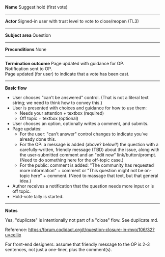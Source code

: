 **Name**
Suggest hold (first vote)

----

**Actor**
Signed-in user with trust level to vote to close/reopen (TL3)

----

**Subject area**
Question

----

**Preconditions**
None

----

**Termination outcome**
Page updated with guidance for OP.  
Notification sent to OP.  
Page updated (for user) to indicate that a vote has been cast.

----

**Basic flow**

- User chooses "can't be answered" control.  (That is not a literal text string; we need to think how to convey this.)
- User is presented with choices and guidance for how to use them:
  - Needs your attention + textbox (required)
  - Off topic + textbox (optional)
- User chooses an option, optionally writes a comment, and submits.
- Page updates:
  - For the user: "can't answer" control changes to indicate you've already done this.
  - For the OP: a message is added (above? below?) the question with a carefully-written, friendly message (TBD) about the issue, along with the user-submitted comment and an "edit now" link/button/prompt.  (Need to do something here for the off-topic case.)
  - For the public: comment is added: "The community has requested more information" + comment or "This question might not be on-topic here" + comment.  (Need to massage that text, but that general idea.)
- Author receives a notification that the question needs more input or is off topic.
- Hold-vote tally is started.

----

**Notes**

Yes, "duplicate" is intentionally not part of a "close" flow.  See duplicate.md.

Reference: https://forum.codidact.org/t/question-closure-in-mvp/106/32?u=cellio

For front-end designers: assume that friendly message to the OP is 2-3 sentences, not just a one-liner, plus the comment(s).
